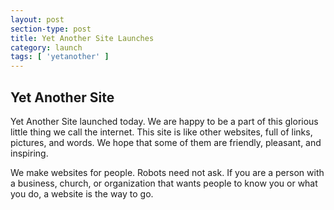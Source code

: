 ```yaml
---
layout: post
section-type: post
title: Yet Another Site Launches
category: launch
tags: [ 'yetanother' ]
---
```

## Yet Another Site

Yet Another Site launched today.  We are happy to be a part of this glorious little thing we call the internet.  This site is like other websites, full of links, pictures, and words.  We hope that some of them are friendly, pleasant, and inspiring.

We make websites for people.  Robots need not ask.  If you are a person with a business, church, or organization that wants people to know you or what you do, a website is the way to go.  
